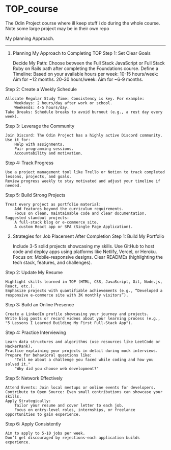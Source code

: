 # TOP_course
The Odin Project course where ill keep stuff i do during the whole course. 
Note some large project may be in their own repo

My planning Approach.
_______________________________________________________________________________________________________________________________________

1) Planning My Approach to Completing TOP
Step 1: Set Clear Goals

    Decide My Path: Choose between the Full Stack JavaScript or Full Stack Ruby on Rails path after completing the Foundations course.
    Define a Timeline: Based on your available hours per week:
        10-15 hours/week: Aim for ~12 months.
        20-30 hours/week: Aim for ~6-9 months.

Step 2: Create a Weekly Schedule

    Allocate Regular Study Time: Consistency is key. For example:
        Weekdays: 2 hours/day after work or school.
        Weekends: 4-5 hours/day.
    Take Breaks: Schedule breaks to avoid burnout (e.g., a rest day every week).

Step 3: Leverage the Community

    Join Discord: The Odin Project has a highly active Discord community. Use it for:
        Help with assignments.
        Pair programming sessions.
        Accountability and motivation.

Step 4: Track Progress

    Use a project management tool like Trello or Notion to track completed lessons, projects, and goals.
    Review progress weekly to stay motivated and adjust your timeline if needed.

Step 5: Build Strong Projects

    Treat every project as portfolio material:
        Add features beyond the curriculum requirements.
        Focus on clean, maintainable code and clear documentation.
    Suggested standout projects:
        A full-stack blog or e-commerce site.
        A custom React app or SPA (Single Page Application).

2) Strategies for Job Placement After Completion
Step 1: Build My Portfolio

    Include 3-5 solid projects showcasing my skills.
    Use GitHub to host code and deploy apps using platforms like Netlify, Vercel, or Heroku.
    Focus on:
        Mobile-responsive designs.
        Clear READMEs (highlighting the tech stack, features, and challenges).

Step 2: Update My Resume

    Highlight skills learned in TOP (HTML, CSS, JavaScript, Git, Node.js, React, etc.).
    Emphasize projects with quantifiable achievements (e.g., “Developed a responsive e-commerce site with 3K monthly visitors”).

Step 3: Build an Online Presence

    Create a LinkedIn profile showcasing your journey and projects.
    Write blog posts or record videos about your learning process (e.g., "5 Lessons I Learned Building My First Full-Stack App").

Step 4: Practice Interviewing

    Learn data structures and algorithms (use resources like LeetCode or HackerRank).
    Practice explaining your projects in detail during mock interviews.
    Prepare for behavioral questions like:
        "Tell me about a challenge you faced while coding and how you solved it."
        "Why did you choose web development?"

Step 5: Network Effectively

    Attend Events: Join local meetups or online events for developers.
    Contribute to Open Source: Even small contributions can showcase your skills.
    Apply Strategically:
        Tailor your resume and cover letter to each job.
        Focus on entry-level roles, internships, or freelance opportunities to gain experience.

Step 6: Apply Consistently

    Aim to apply to 5-10 jobs per week.
    Don’t get discouraged by rejections—each application builds experience.

